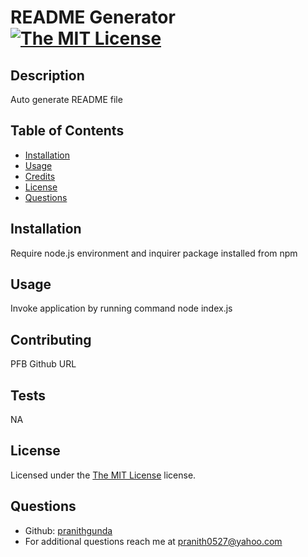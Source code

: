 # README Generator [![The MIT License](https://img.shields.io/badge/License-MIT-yellow.svg)](https://opensource.org/licenses/MIT)
## Description
Auto generate README file
## Table of Contents
- [Installation](#installation)
- [Usage](#usage)
- [Credits](#contributing)
- [License](#license)
- [Questions](#questions)
## Installation
Require node.js environment and inquirer package installed from npm
## Usage
Invoke application by running command node index.js
## Contributing
PFB Github URL
## Tests
NA
## License
Licensed under the [The MIT License](https://opensource.org/licenses/MIT) license.
## Questions
* Github: [pranithgunda](https://github.com/pranithgunda)
* For additional questions reach me at pranith0527@yahoo.com
